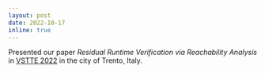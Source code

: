```yaml
---
layout: post
date: 2022-10-17 
inline: true
---
```


Presented our paper <i>Residual Runtime Verification via Reachability Analysis</i> in [VSTTE 2022](https://vstte22.fbk.eu) in the city of Trento, Italy.
